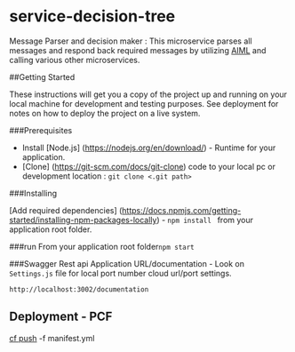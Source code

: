 # service-decision-tree
Message Parser and decision maker  : This microservice parses all messages and respond back required messages by 
utilizing [AIML](https://en.wikipedia.org/wiki/AIML) and calling various other microservices.

##Getting Started

These instructions will get you a copy of the project up and running on your local machine for development and testing purposes. 
See deployment for notes on how to deploy the project on a live system.

###Prerequisites
* Install [Node.js] (https://nodejs.org/en/download/) - Runtime for your application.
* [Clone] (https://git-scm.com/docs/git-clone) code to your local pc or development location : `git clone <.git path>` 

###Installing

[Add required dependencies] (https://docs.npmjs.com/getting-started/installing-npm-packages-locally) - `npm install ` from your application root folder.


###run
From your application root folder`npm start`

###Swagger Rest api
Application URL/documentation - Look on `Settings.js` file for local port number cloud url/port settings. 

`http://localhost:3002/documentation`

## Deployment - PCF 
[cf push](https://docs.cloudfoundry.org/devguide/deploy-apps/deploy-app.html) -f manifest.yml   